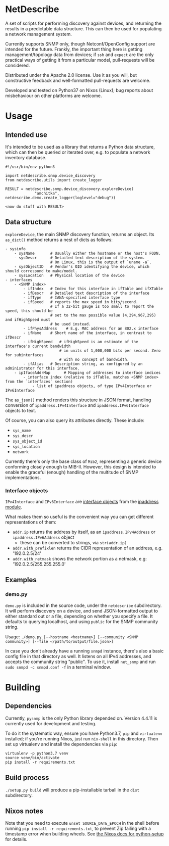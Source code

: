 NetDescribe
============

A set of scripts for performing discovery against devices, and returning the results in a predictable data structure.
This can then be used for populating a network management system.

Currently supports SNMP only, though Netconf/OpenConfig support are intended for the future. Frankly, the important thing here is getting management/topology data from devices; if `ssh` and `expect` are the only practical ways of getting it from a particular model, pull-requests will be considered.

Distributed under the Apache 2.0 license. Use it as you will, but constructive feedback and well-formatted pull-requests are welcome.

Developed and tested on Python37 on Nixos (Linux); bug reports about misbehaviour on other platforms are welcome.


# Usage

## Intended use

It's intended to be used as a library that returns a Python data structure, which can then be queried or iterated over, e.g. to populate a network inventory database.
```
#!/usr/bin/env python3

import netdescribe.snmp.device_discovery
from netdescribe.utils import create_logger

RESULT = netdescribe.snmp.device_discovery.exploreDevice(
             "amchitka", netdescribe.demo.create_logger(loglevel="debug"))

<now do stuff with RESULT>
```

## Data structure

`exploreDevice`, the main SNMP discovery function, returns an object. Its `as_dict()` method returns a nest of dicts as follows:

```
- sysinfo
    - sysName       # Usually either the hostname or the host's FQDN.
    - sysDescr      # Detailed text description of the system.
                    # On Linux, this is the output of `uname -a`.
    - sysObjectID   # Vendor's OID identifying the device, which should correspond to make/model.
    - sysLocation   # Physical location of the device
- interfaces
    - <SNMP index>
        - ifIndex   # Index for this interface in ifTable and ifXTable
        - ifDescr   # Detailed text description of the interface
        - ifType    # IANA-specified interface type
        - ifSpeed   # reports the max speed in bits/second.
                    # If a 32-bit gauge is too small to report the speed, this should be
                    # set to the max possible value (4,294,967,295) and ifHighSpeed must
                    # be used instead.
        - ifPhysAddress    # E.g. MAC address for an 802.x interface
        - ifName    # Short name of the interface, in contrast to ifDescr
        - ifHighSpeed   # ifHighSpeed is an estimate of the interface's current bandwidth
                        # in units of 1,000,000 bits per second. Zero for subinterfaces
                        # with no concept of bandwidth.
        - ifAlias   # Description string, as configured by an administrator for this interface.
    - ipIfaceAddrMap      # Mapping of addresses to interface indices
        - interface index (relative to ifTable, matches <SNMP index> from the `interfaces` section)
            - list of ipaddress objects, of type IPv4Interface or IPv6Interface
```

The `as_json()` method renders this structure in JSON format, handling conversion of `ipaddress.IPv4Interface` and `ipaddress.IPv6Interface` objects to text.

Of course, you can also query its attributes directly. These include:

- `sys_name`
- `sys_descr`
- `sys_object_id`
- `sys_location`
- `network`

Currently there's only the base class of `Mib2`, representing a generic device conforming closely enough to MIB-II. However, this design is intended to enable the graceful (enough) handling of the multitude of SNMP implementations.

### Interface objects

`IPv4Interface` and `IPv6Interface` are [interface objects](https://docs.python.org/3.5/library/ipaddress.html#interface-objects) from the [ipaddress module](https://docs.python.org/3.5/library/ipaddress.html).

What makes them so useful is the convenient way you can get different representations of them:

- `addr.ip` returns the address by itself, as an `ipaddress.IPv4Address` or `ipaddress.IPv6Address` object
    - these can be converted to strings, via `str(addr.ip)`
- `addr.with_prefixlen` returns the CIDR representation of an address, e.g. '192.0.2.5/24'
- `addr.with_netmask` shows the network portion as a netmask, e.g: '192.0.2.5/255.255.255.0'


## Examples

### demo.py

`demo.py` is included in the source code, under the `netdescribe` subdirectory.
It will perform discovery on a device, and send JSON-formatted output to either standard out or a file, depending on whether you specify a file. It defaults to querying localhost, and using `public` for the SNMP community string.

Usage:
`./demo.py [--hostname <hostname>] [--community <SNMP community>] [--file </path/to/output/file.json>]`


In case you don't already have a running `snmpd` instance, there's also a basic config file in that directory as well. It listens on all IPv4 addresses, and accepts the community string "public". To use it, install `net_snmp` and run `sudo snmpd -c snmpd.conf -f` in a terminal window.


# Building

## Dependencies

Currently, `pysnmp` is the only Python library depended on. Version 4.4.11 is currently used for development and testing.

To do it the systematic way, ensure you have Python3.7, `pip` and `virtualenv` installed; if you're running Nixos, just run `nix-shell` in this directory. Then set up virtualenv and install the dependencies via `pip`:
```
virtualenv -p python3.7 venv
source venv/bin/activate
pip install -r requirements.txt
```


## Build process

`./setup.py build` will produce a pip-installable tarball in the `dist` subdirectory.


## Nixos notes

Note that you need to execute `unset SOURCE_DATE_EPOCH` in the shell before running `pip install -r requirements.txt`, to prevent Zip failing with a timestamp error when building wheels. See [the Nixos docs for python-setup](https://nixos.org/nixpkgs/manual/#python-setup.py-bdist_wheel-cannot-create-.whl) for details.
